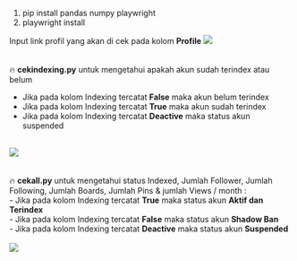 1. pip install pandas numpy playwright<br>
2. playwright install

Input link profil yang akan di cek pada kolom <b>Profile</b>
<img src="https://blogger.googleusercontent.com/img/a/AVvXsEhNwuwkFXAL0_4Ire3LxCXJ_3PwN_mn9UYgrRpt7HztZpbt7IpzAjsdGVRN7rdArPN8VMCaMeJ9-Bat0EJxO_wk73xNEpEauhxb-77nG583jaDxQ17DNgAzKOEYjzhdGNinQFa_SwMMjCv4SYH3a1V4h06uKquXUhG-miyHzoEYTqfj2yr21LQ8Cqtq3och"/>
<br><br><br>
🔥 <b>cekindexing.py</b> untuk mengetahui apakah akun sudah terindex atau belum<br>
- Jika pada kolom Indexing tercatat <b>False</b> maka akun belum terindex<br>
- Jika pada kolom Indexing tercatat <b>True</b> maka akun sudah terindex<br>
- Jika pada kolom Indexing tercatat <b>Deactive</b> maka status akun suspended<br>
<br>
<img src="https://blogger.googleusercontent.com/img/a/AVvXsEjQI35vmY36ScBg2aLeXa91vvXPxb3sCaFIXUYbmTgvKHcJqvbg3cadKnIBZgb-3dF0gXTVLR0JtgNONhNz3i6CSYCXe0sMMo4I_VQFZEYmTB-3NC_M9JQpCOABgw9r9v2VsMAnjyMqpAlEGD0850fA-IJPlmEDnAtRl9nm61rHmmuCmFuiuGE1ItYpdg_f"/>
<br><br><br>
🔥 <b>cekall.py</b> untuk mengetahui status Indexed, Jumlah Follower, Jumlah	Following, Jumlah Boards, Jumlah Pins & jumlah Views / month :<br>
- Jika pada kolom Indexing tercatat <b>True</b> maka status akun <b>Aktif dan Terindex</b><br>  
- Jika pada kolom Indexing tercatat <b>False</b> maka status akun <b>Shadow Ban</b><br>  
- Jika pada kolom Indexing tercatat <b>Deactive</b> maka status akun <b>Suspended</b><br>  
<br>
<img src="https://blogger.googleusercontent.com/img/a/AVvXsEj8XkxEwdz1fGLAiUq14cKoG0PBsPtblYiV3Q71zIIvSbAgI6wTPImuMNliJamc2Tq9gZESvopAcBf2if4EN1RgplD15dGcws0BlnRPQ6CCgDDFS2AtmVjE2Zwh1iz4qcrrZODkbFDcRZ2TjtmFc8vZGXk8TM8SHgsOpIMGPLAcgHoG6iTO8mVCuvwlXI0L"/>